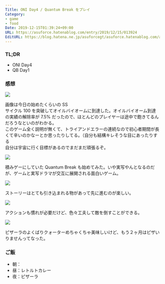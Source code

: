 ```yaml
---
Title: ONI Day4 / Quantum Break をプレイ
Category:
- game
- food
Date: 2019-12-15T01:39:24+09:00
URL: https://asuforce.hatenablog.com/entry/2019/12/15/013924
EditURL: https://blog.hatena.ne.jp/asuforcegt/asuforce.hatenablog.com/atom/entry/26006613483810582
---
```


### TL;DR

- ONI Day4
- QB Day1

###  感想

<span itemtype="http://schema.org/Photograph" itemscope="itemscope"><img class="magnifiable" src="https://cdn-ak.f.st-hatena.com/images/fotolife/a/asuforcegt/20200807/20200807135243.jpg" itemprop="image"></span>

画像は今日の始めたくらいの SS  
サイクル 100 を突破してオイルバイオームに到達した。オイルバイオーム到達の実績の解除率が 7.5% だったので、ほとんどのプレイヤーは途中で飽きてるんだろうなといのがわかる。  
このゲーム全く説明が無くて、トライアンドエラーの連続なので初心者期間が長くて辛いのかなーとか思ったりしてる。（自分も結構キレそうな目にあったりする  
自分は宇宙に行く目標があるのでまだまだ頑張るぞ。

<span itemtype="http://schema.org/Photograph" itemscope="itemscope"><img class="magnifiable" src="https://cdn-ak.f.st-hatena.com/images/fotolife/a/asuforcegt/20200807/20200807135251.jpg" itemprop="image"></span>

積みゲーにしていた Quantum Break も始めてみた。いや実写やんとなるのだが、ゲームと実写ドラマが交互に展開される面白いゲーム。

<span itemtype="http://schema.org/Photograph" itemscope="itemscope"><img class="magnifiable" src="https://cdn-ak.f.st-hatena.com/images/fotolife/a/asuforcegt/20200807/20200807135258.jpg" itemprop="image"></span>

ストーリーはとても引き込まれる物があって先に進むのが楽しい。

<span itemtype="http://schema.org/Photograph" itemscope="itemscope"><img class="magnifiable" src="https://cdn-ak.f.st-hatena.com/images/fotolife/a/asuforcegt/20200807/20200807135305.jpg" itemprop="image"></span>

アクションも慣れが必要だけど、色々工夫して敵を倒すことができる。

<span itemtype="http://schema.org/Photograph" itemscope="itemscope"><img class="magnifiable" src="https://cdn-ak.f.st-hatena.com/images/fotolife/a/asuforcegt/20200807/20200807141000.jpg" itemprop="image"></span>


ピザーラのよくばりクォーターめちゃくちゃ美味しいけど、もう２ヶ月はピザいりませんってなった。

### ご飯

- 朝：
- 昼：レトルトカレー
- 夜：ピザーラ

